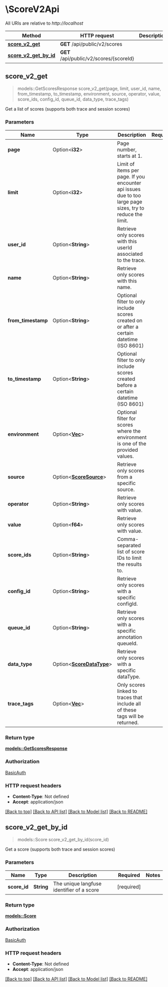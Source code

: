 # \ScoreV2Api

All URIs are relative to *http://localhost*

Method | HTTP request | Description
------------- | ------------- | -------------
[**score_v2_get**](ScoreV2Api.md#score_v2_get) | **GET** /api/public/v2/scores | 
[**score_v2_get_by_id**](ScoreV2Api.md#score_v2_get_by_id) | **GET** /api/public/v2/scores/{scoreId} | 



## score_v2_get

> models::GetScoresResponse score_v2_get(page, limit, user_id, name, from_timestamp, to_timestamp, environment, source, operator, value, score_ids, config_id, queue_id, data_type, trace_tags)


Get a list of scores (supports both trace and session scores)

### Parameters


Name | Type | Description  | Required | Notes
------------- | ------------- | ------------- | ------------- | -------------
**page** | Option<**i32**> | Page number, starts at 1. |  |
**limit** | Option<**i32**> | Limit of items per page. If you encounter api issues due to too large page sizes, try to reduce the limit. |  |
**user_id** | Option<**String**> | Retrieve only scores with this userId associated to the trace. |  |
**name** | Option<**String**> | Retrieve only scores with this name. |  |
**from_timestamp** | Option<**String**> | Optional filter to only include scores created on or after a certain datetime (ISO 8601) |  |
**to_timestamp** | Option<**String**> | Optional filter to only include scores created before a certain datetime (ISO 8601) |  |
**environment** | Option<[**Vec<String>**](String.md)> | Optional filter for scores where the environment is one of the provided values. |  |
**source** | Option<[**ScoreSource**](.md)> | Retrieve only scores from a specific source. |  |
**operator** | Option<**String**> | Retrieve only scores with <operator> value. |  |
**value** | Option<**f64**> | Retrieve only scores with <operator> value. |  |
**score_ids** | Option<**String**> | Comma-separated list of score IDs to limit the results to. |  |
**config_id** | Option<**String**> | Retrieve only scores with a specific configId. |  |
**queue_id** | Option<**String**> | Retrieve only scores with a specific annotation queueId. |  |
**data_type** | Option<[**ScoreDataType**](.md)> | Retrieve only scores with a specific dataType. |  |
**trace_tags** | Option<[**Vec<String>**](String.md)> | Only scores linked to traces that include all of these tags will be returned. |  |

### Return type

[**models::GetScoresResponse**](GetScoresResponse.md)

### Authorization

[BasicAuth](../README.md#BasicAuth)

### HTTP request headers

- **Content-Type**: Not defined
- **Accept**: application/json

[[Back to top]](#) [[Back to API list]](../README.md#documentation-for-api-endpoints) [[Back to Model list]](../README.md#documentation-for-models) [[Back to README]](../README.md)


## score_v2_get_by_id

> models::Score score_v2_get_by_id(score_id)


Get a score (supports both trace and session scores)

### Parameters


Name | Type | Description  | Required | Notes
------------- | ------------- | ------------- | ------------- | -------------
**score_id** | **String** | The unique langfuse identifier of a score | [required] |

### Return type

[**models::Score**](Score.md)

### Authorization

[BasicAuth](../README.md#BasicAuth)

### HTTP request headers

- **Content-Type**: Not defined
- **Accept**: application/json

[[Back to top]](#) [[Back to API list]](../README.md#documentation-for-api-endpoints) [[Back to Model list]](../README.md#documentation-for-models) [[Back to README]](../README.md)

